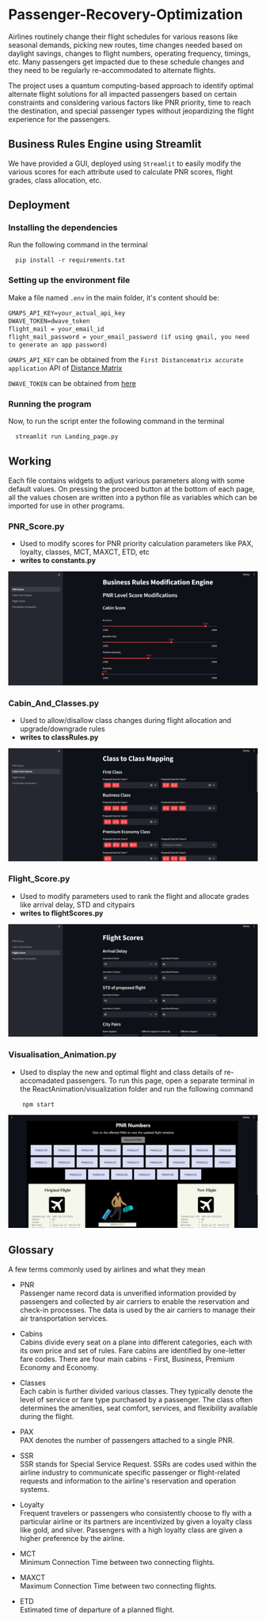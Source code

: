 # Passenger-Recovery-Optimization

Airlines routinely change their flight schedules for various reasons like seasonal demands, picking new routes, time changes needed based on daylight savings, changes to flight numbers,
operating frequency, timings, etc. Many passengers get impacted due to these schedule
changes and they need to be regularly re-accommodated to alternate flights. 

The project uses a quantum computing-based approach to identify optimal alternate flight solutions for all impacted passengers based on certain constraints and considering various factors like PNR priority, time to reach the destination, and special passenger types without jeopardizing the flight experience for the passengers.


## Business Rules Engine using Streamlit

We have provided a GUI, deployed using `Streamlit` to easily modify the various scores for each attribute used to calculate PNR scores, flight grades, class allocation, etc.


## Deployment

### Installing the dependencies

Run the following command in the terminal
```
  pip install -r requirements.txt
```

### Setting up the environment file

Make a file named `.env` in the main folder, it's content should be:
```
GMAPS_API_KEY=your_actual_api_key
DWAVE_TOKEN=dwave_token
flight_mail = your_email_id
flight_mail_password = your_email_password (if using gmail, you need to generate an app password)
```
`GMAPS_API_KEY` can be obtained from the `First Distancematrix accurate application` API of [Distance Matrix](https://distancematrix.ai/)

`DWAVE_TOKEN` can be obtained from [here](https://cloud.dwavesys.com/leap/)
### Running the program
Now, to run the script enter the following command in the terminal
```bash
  streamlit run Landing_page.py
```


## Working

Each file contains widgets to adjust various parameters along with some default values. On pressing the proceed button at the bottom of each page, all the values chosen are written into a python file as variables which can be imported for use in other programs.

 ### PNR_Score.py
- Used to modify scores for PNR priority calculation parameters like PAX, loyalty, classes, MCT, MAXCT, ETD, etc
- **writes to constants.py**
  
![PNR Scores](./assets/PNRScore_SS.png)

### Cabin_And_Classes.py
- Used to allow/disallow class changes during flight allocation and upgrade/downgrade rules
- **writes to classRules.py**
  
![Cabins and Classes](./assets/CabinClasses_SS.png)

### Flight_Score.py
- Used to modify parameters used to rank the flight and allocate grades like arrival delay, STD and citypairs
- **writes to flightScores.py**
  
![Flight Scores](./assets/FlightScores_SS.png)

### Visualisation_Animation.py
- Used to display the new and optimal flight and class details of re-accomadated passengers.
To run this page, open a separate terminal in the ReactAnimation/visualization folder and run the following command 
```
    npm start
```

![Visualisation Animation](./assets/ResultVisualisation_SS.png)

## Glossary

A few terms commonly used by airlines and what they mean

- PNR\
Passenger name record data is unverified information provided by passengers and collected by air carriers to enable the reservation and check-in processes. The data is used by the air carriers to manage their air transportation services.

- Cabins\
Cabins divide every seat on a plane into different categories, each with its own price and set of rules. Fare cabins are identified by one-letter fare codes. There are four main cabins - First, Business, Premium Economy and Economy.

- Classes\
Each cabin is further divided various classes. They typically denote the level of service or fare type purchased by a passenger. The class often determines the amenities, seat comfort, services, and flexibility available during the flight.  

- PAX\
PAX denotes the number of passengers attached to a single PNR.

- SSR\
SSR stands for Special Service Request. SSRs are codes used within the airline industry to communicate specific passenger or flight-related requests and information to the airline's reservation and operation systems.

- Loyalty\
Frequent travelers or passengers who consistently choose to fly with a particular airline or its partners are incentivized by given a loyalty class like gold, and silver. Passengers with a high loyalty class are given a higher preference by the airline.

- MCT\
Minimum Connection Time between two connecting flights.

- MAXCT\
Maximum Connection Time between two connecting flights.

- ETD\
Estimated time of departure of a planned flight.






